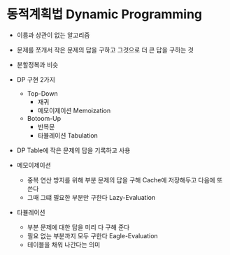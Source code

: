 # 동적계획법 Dynamic Programming

* 이름과 상관이 없는 알고리즘
* 문제를 쪼개서 작은 문제의 답을 구하고 그것으로 더 큰 답을 구하는 것
* 분할정복과 비슷
* DP 구현 2가지
  * Top-Down
    * 재귀
    * 메모이제이션 Memoization
  * Botoom-Up
    * 반복문
    * 타뷸레이션 Tabulation
* DP Table에 작은 문제의 답을 기록하고 사용

* 메모이제이션
  * 중복 연산 방지를 위해 부분 문제의 답을 구해 Cache에 저장해두고 다음에 또 쓴다
  * 그때 그떄 필요한 부분만 구한다 Lazy-Evaluation
* 타뷸레이션
  * 부분 문제에 대한 답을 미리 다 구해 준다
  * 필요 없는 부분까지 모두 구한다 Eagle-Evaluation
  * 테이블을 채워 나간다는 의미